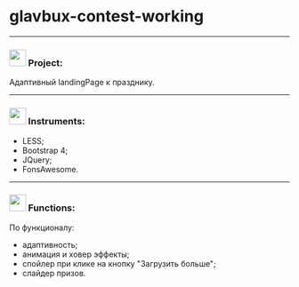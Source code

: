 # glavbux-contest-working
***

 <h3> <img src="https://github.githubassets.com/images/icons/emoji/unicode/1f4d6.png" width="30"> Project: </h3> Адаптивный landingPage к празднику.
 
***
<h3> <img src="https://avatars.mds.yandex.net/get-pdb/2836229/f8b496c7-d173-449b-b89f-2465e82576ff/s1200?webp=false" width="30"> Instruments: </h3> 

 - LESS;
 - Bootstrap 4;
 - JQuery;
 - FonsAwesome.

***
<h3> <img src="https://cdn3.iconfinder.com/data/icons/illustricon-tech/512/development.browser.gears.-512.png" width="30">   Functions: </h3>  

По функционалу:
 * адаптивность; 
 * анимация и ховер эффекты;
 * спойлер при клике на кнопку "Загрузить больше";
 * слайдер призов.
